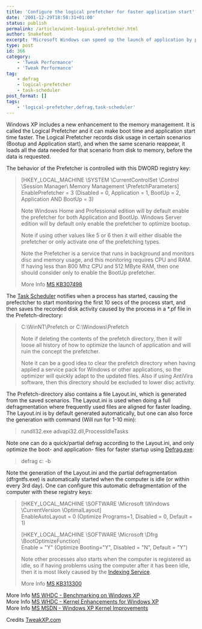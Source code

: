```yaml
---
title: 'Configure the logical prefetcher for faster application start'
date: '2001-12-29T18:58:31+01:00'
status: publish
permalink: /article/winnt-logical-prefetcher.html
author: Snakefoot
excerpt: 'Microsoft Windows can speed up the launch of application by prefetching the data the application usually request at startup.'
type: post
id: 366
category:
    - 'Tweak Performance'
    - 'Tweak Performance'
tag:
    - defrag
    - logical-prefetcher
    - task-scheduler
post_format: []
tags:
    - 'logical-prefetcher,defrag,task-scheduler'
---
```

Windows XP includes a new enhancement to the memory management. It is called the Logical Prefetcher and it can make boot time and application start time faster. The Logical Prefetcher records disk usage in certain scenarios (Bootup and Application start), and when the same scenario reappear, it loads all the data needed for that scenario from disk to memory, before the data is requested.  
  
 The behavior of the Prefetcher is controlled with this DWORD registry key:

> \[HKEY\_LOCAL\_MACHINE \\SYSTEM \\CurrentControlSet \\Control \\Session Manager\\ Memory Management \\PrefetchParameters\]  
>  EnablePrefetcher = 3 (Disabled = 0, Application = 1, BootUp = 2, Application AND BootUp = 3)  
>   
>  Note Windows Home and Professional edition will by default enable the prefetcher for both Application and BootUp. Windows Server edition will by default only enable the prefetcher to optimize bootup.  
>   
>  Note if using other values like 5 or 6 then it will either disable the prefetcher or only activate one of the prefetching types.  
>   
>  Note the Prefetcher is a service that runs in background and monitors disc and memory usage, and this monitoring requires CPU and RAM. If having less than 800 Mhz CPU and 512 MByte RAM, then one should consider only to enable the BootUp prefetcher.  
>   
>  More Info [MS KB307498](http://support.microsoft.com/kb/307498 "How to Disable the Prefetcher Component in Windows XP [Q307498]")

 The [Task Scheduler](/article/winnt-services-schedule.html) notifies when a process has started, causing the prefectcher to start monitoring the first 10 secs of the process start, and then saves the recorded disk activity caused by the process in a \*.pf file in the Prefetch-directory:
> C:\\WinNT\\Prefetch or C:\\Windows\\Prefetch  
>   
>  Note if deleting the contents of the prefetch directory, then it will loose all history of how to optimize the launch of application and will ruin the concept the prefetcher.  
>   
>  Note it can be a good idea to clear the prefetch directory when having applied a service pack for Windows or other applications, so the optimizer will quickly adapt to the updated files. Also if using AntiVira software, then this directory should be excluded to lower disc activity.

 The Prefetch-directory also contains a file Layout.ini, which is generated from the saved scenarios. The Layout.ini is used when doing a full defragmentation where frequently used files are aligned for faster loading. The Layout.ini is by default generated automatically, but one can also force the generation with command (Will run for 1-10 min):
 > rundll32.exe advapi32.dll,ProcessIdleTasks

 Note one can do a quick/partial defrag according to the Layout.ini, and only optimize the boot- and application- files for faster startup using [Defrag.exe](/article/winnt-defrag-switches.html):
 > defrag c: -b

 Note the generation of the Layout.ini and the partial defragmentation (dfrgntfs.exe) is automatically started when the computer is idle (or within every 3rd day). One can configure this automatic defragmentation of the computer with these registry keys:
> \[HKEY\_LOCAL\_MACHINE \\SOFTWARE \\Microsoft \\Windows \\CurrentVersion \\OptimalLayout\]  
>  EnableAutoLayout = 0 (Optimize Programs=1, Disabled = 0, Default = 1)  
>   
>  \[HKEY\_LOCAL\_MACHINE \\SOFTWARE \\Microsoft \\Dfrg \\BootOptimizeFunction\]  
>  Enable = "Y" (Optimize Booting="Y", Disabled = "N", Default = "Y")  
>   
>  Note other processes also starts when the computer is registered as idle, so if having problems using the computer after it has been idle, then it is most likely caused by the [Indexing Service](/article/winnt-services-cisvc.html).  
>   
>  More Info [MS KB313300](http://support.microsoft.com/kb/313300 "Hard Disks Do Not Turn Off After Your Computer Has Been Idle [Q313300]")

 More Info [MS WHDC - Benchmarking on Windows XP](http://www.microsoft.com/whdc/system/sysperf/benchmark.mspx "Benchmarking on Windows XP")  
 More Info [MS WHDC - Kernel Enhancements for Windows XP](http://www.microsoft.com/whdc/driver/kernel/XP_kernel.mspx "Kernel Enhancements for Windows XP")  
 More Info [MS MSDN - Windows XP Kernel Improvements](http://msdn.microsoft.com/en-us/magazine/cc302206.aspx "Windows XP: Kernel Improvements Create a More Robust, Powerful, and Scalable OS")  
  
 Credits [TweakXP.com](http://www.tweakxp.com/)